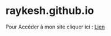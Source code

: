 # raykesh.github.io

Pour Accéder à mon site cliquer ici : [Lien](https://raykeshr.github.io/raykesh.github.io/)
